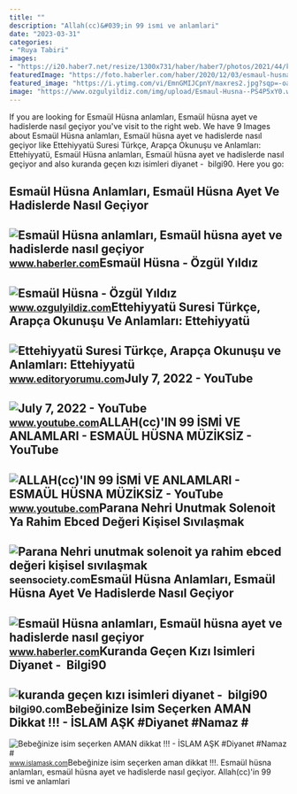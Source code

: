 ```yaml
---
title: ""
description: "Allah(cc)&#039;in 99 i̇smi̇ ve anlamlari"
date: "2023-03-31"
categories:
- "Ruya Tabiri"
images:
- "https://i20.haber7.net/resize/1300x731/haber/haber7/photos/2021/44/kulaga_hos_gelen_en_guzel_bebek_isimleri_kuranda_gecen_kiz_ve_erkek_bebek_isimleri_anlamlari_1636270298_4395.jpg"
featuredImage: "https://foto.haberler.com/haber/2020/12/03/esmaul-husna-anlamlari-esmaul-husna-ayet-ve-13774991_8516_m.jpg"
featured_image: "https://i.ytimg.com/vi/EmnGMIJCpnY/maxres2.jpg?sqp=-oaymwEoCIAKENAF8quKqQMcGADwAQH4AZQDgALQBYoCDAgAEAEYfyAmKBwwDw==&amp;rs=AOn4CLDP-kSHrFjtubbdVwtR_Qb5r_fcyA"
image: "https://www.ozgulyildiz.com/img/upload/Esmaul-Husna--PS4P5xY0.webp"
---
```


If you are looking for Esmaül Hüsna anlamları, Esmaül hüsna ayet ve hadislerde nasıl geçiyor you've visit to the right web. We have 9 Images about Esmaül Hüsna anlamları, Esmaül hüsna ayet ve hadislerde nasıl geçiyor like Ettehiyyatü Suresi Türkçe, Arapça Okunuşu ve Anlamları: Ettehiyyatü, Esmaül Hüsna anlamları, Esmaül hüsna ayet ve hadislerde nasıl geçiyor and also kuranda geçen kızı isimleri diyanet - ️ bilgi90. Here you go:

Esmaül Hüsna Anlamları, Esmaül Hüsna Ayet Ve Hadislerde Nasıl Geçiyor
---------------------------------------------------------------------

 ![Esmaül Hüsna anlamları, Esmaül hüsna ayet ve hadislerde nasıl geçiyor](https://i.hbrcdn.com/haber/2020/12/03/esmaul-husna-anlamlari-esmaul-husna-ayet-ve-13774991_6980_m.jpg) <small>www.haberler.com</small>Esmaül Hüsna - Özgül Yıldız
---------------------------

 ![Esmaül Hüsna - Özgül Yıldız](https://www.ozgulyildiz.com/img/upload/Esmaul-Husna--PS4P5xY0.webp) <small>www.ozgulyildiz.com</small>Ettehiyyatü Suresi Türkçe, Arapça Okunuşu Ve Anlamları: Ettehiyyatü
-------------------------------------------------------------------

 ![Ettehiyyatü Suresi Türkçe, Arapça Okunuşu ve Anlamları: Ettehiyyatü](https://www.editoryorumu.com/wp-content/uploads/2023/04/Ettehiyyatu-Suresi-Turkce-Arapca-Okunusu-ve-Anlamlari-Ettehiyyatu-Duasi-Faziletleri.jpg) <small>www.editoryorumu.com</small>July 7, 2022 - YouTube
----------------------

 ![July 7, 2022 - YouTube](https://i.ytimg.com/vi/EmnGMIJCpnY/maxres2.jpg?sqp=-oaymwEoCIAKENAF8quKqQMcGADwAQH4AZQDgALQBYoCDAgAEAEYfyAmKBwwDw==&rs=AOn4CLDP-kSHrFjtubbdVwtR_Qb5r_fcyA) <small>www.youtube.com</small>ALLAH(cc)'IN 99 İSMİ VE ANLAMLARI - ESMAÜL HÜSNA MÜZİKSİZ - YouTube
-------------------------------------------------------------------

 ![ALLAH(cc)'IN 99 İSMİ VE ANLAMLARI - ESMAÜL HÜSNA MÜZİKSİZ - YouTube](https://i.ytimg.com/vi/aBqfoQCYfq4/maxresdefault.jpg) <small>www.youtube.com</small>Parana Nehri Unutmak Solenoit Ya Rahim Ebced Değeri Kişisel Sıvılaşmak
----------------------------------------------------------------------

 ![Parana Nehri unutmak solenoit ya rahim ebced değeri kişisel sıvılaşmak](https://i.ytimg.com/vi/FrMfu-dn73M/maxresdefault.jpg) <small>seensociety.com</small>Esmaül Hüsna Anlamları, Esmaül Hüsna Ayet Ve Hadislerde Nasıl Geçiyor
---------------------------------------------------------------------

 ![Esmaül Hüsna anlamları, Esmaül hüsna ayet ve hadislerde nasıl geçiyor](https://foto.haberler.com/haber/2020/12/03/esmaul-husna-anlamlari-esmaul-husna-ayet-ve-13774991_8516_m.jpg) <small>www.haberler.com</small>Kuranda Geçen Kızı Isimleri Diyanet - ️ Bilgi90
-----------------------------------------------

 ![kuranda geçen kızı isimleri diyanet - ️ bilgi90](https://i20.haber7.net/resize/1300x731/haber/haber7/photos/2021/44/kulaga_hos_gelen_en_guzel_bebek_isimleri_kuranda_gecen_kiz_ve_erkek_bebek_isimleri_anlamlari_1636270298_4395.jpg) <small>bilgi90.com</small>Bebeğinize Isim Seçerken AMAN Dikkat !!! - İSLAM AŞK #Diyanet #Namaz #
----------------------------------------------------------------------

 ![Bebeğinize isim seçerken AMAN dikkat !!! - İSLAM AŞK #Diyanet #Namaz #](https://www.islamask.com/wp-content/uploads/2014/12/islam-dini-bebek-isimleri-anlamlari-2015.jpg) <small>www.islamask.com</small>Bebeğinize isim seçerken aman dikkat !!!. Esmaül hüsna anlamları, esmaül hüsna ayet ve hadislerde nasıl geçiyor. Allah(cc)'in 99 i̇smi̇ ve anlamlari

